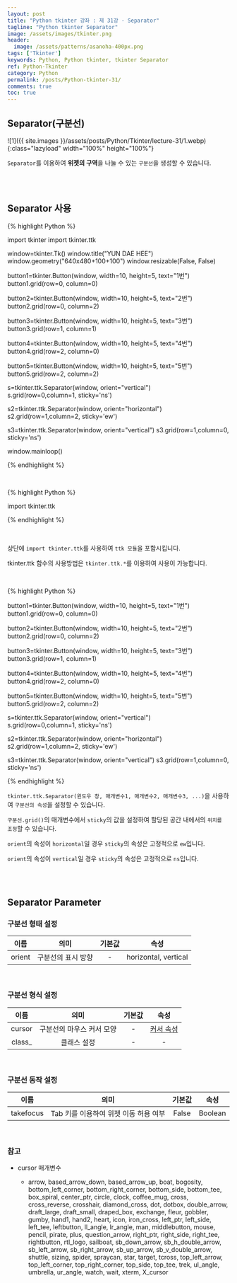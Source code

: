 ```yaml
---
layout: post
title: "Python tkinter 강좌 : 제 31강 - Separator"
tagline: "Python tkinter Separator"
image: /assets/images/tkinter.png
header:
  image: /assets/patterns/asanoha-400px.png
tags: ['Tkinter']
keywords: Python, Python tkinter, tkinter Separator
ref: Python-Tkinter
category: Python
permalink: /posts/Python-tkinter-31/
comments: true
toc: true
---
```


## Separator(구분선)

![1]({{ site.images }}/assets/posts/Python/Tkinter/lecture-31/1.webp){:class="lazyload" width="100%" height="100%"}

`Separator`를 이용하여 **위젯의 구역**을 나눌 수 있는 `구분선`을 생성할 수 있습니다.

<br>
<br>

## Separator 사용

{% highlight Python %}

import tkinter
import tkinter.ttk

window=tkinter.Tk()
window.title("YUN DAE HEE")
window.geometry("640x480+100+100")
window.resizable(False, False)

button1=tkinter.Button(window, width=10, height=5, text="1번")
button1.grid(row=0, column=0)

button2=tkinter.Button(window, width=10, height=5, text="2번")
button2.grid(row=0, column=2)

button3=tkinter.Button(window, width=10, height=5, text="3번")	
button3.grid(row=1, column=1)
		
button4=tkinter.Button(window, width=10, height=5, text="4번")
button4.grid(row=2, column=0)
		
button5=tkinter.Button(window, width=10, height=5, text="5번")
button5.grid(row=2, column=2)

s=tkinter.ttk.Separator(window, orient="vertical")	
s.grid(row=0,column=1, sticky='ns')

s2=tkinter.ttk.Separator(window, orient="horizontal")	
s2.grid(row=1,column=2, sticky='ew')

s3=tkinter.ttk.Separator(window, orient="vertical")
s3.grid(row=1,column=0, sticky='ns')

window.mainloop()

{% endhighlight %}

<br>

{% highlight Python %}

import tkinter.ttk

{% endhighlight %}

<br>

상단에 `import tkinter.ttk`를 사용하여 `ttk 모듈`을 포함시킵니다.

tkinter.ttk 함수의 사용방법은 `tkinter.ttk.*`를 이용하여 사용이 가능합니다.

<br>

{% highlight Python %}

button1=tkinter.Button(window, width=10, height=5, text="1번")
button1.grid(row=0, column=0)

button2=tkinter.Button(window, width=10, height=5, text="2번")
button2.grid(row=0, column=2)

button3=tkinter.Button(window, width=10, height=5, text="3번")	
button3.grid(row=1, column=1)
		
button4=tkinter.Button(window, width=10, height=5, text="4번")
button4.grid(row=2, column=0)
		
button5=tkinter.Button(window, width=10, height=5, text="5번")
button5.grid(row=2, column=2)

s=tkinter.ttk.Separator(window, orient="vertical")	
s.grid(row=0,column=1, sticky='ns')

s2=tkinter.ttk.Separator(window, orient="horizontal")	
s2.grid(row=1,column=2, sticky='ew')

s3=tkinter.ttk.Separator(window, orient="vertical")
s3.grid(row=1,column=0, sticky='ns')

{% endhighlight %}

`tkinter.ttk.Separator(윈도우 창, 매개변수1, 매개변수2, 매개변수3, ...)`을 사용하여 `구분선의 속성`을 설정할 수 있습니다.

`구분선.grid()`의 매개변수에서 `sticky`의 값을 설정하여 할당된 공간 내에서의 `위치를 조정`할 수 있습니다.

`orient`의 속성이 `horizontal`일 경우 `sticky`의 속성은 고정적으로 `ew`입니다.

`orient`의 속성이 `vertical`일 경우 `sticky`의 속성은 고정적으로 `ns`입니다.

<br>
<br>

## Separator Parameter

### 구분선 형태 설정

|   이름   |                           의미                          |     기본값    |               속성                    |
|:--------:|:-------------------------------------------------------:|:-------------:|:-------------:|
|  orient |      구분선의 표시 방향   |       -     |    horizontal, vertical |

<br>

### 구분선 형식 설정

|   이름   |                           의미                          |     기본값    |               속성                    |
|:--------:|:-------------------------------------------------------:|:-------------:|:-------------:|
|  cursor  |      구분선의 마우스 커서 모양                 |       -       |          [커서 속성](#reference-1)             |
|  class_  |      클래스 설정                 |       -       |      -    |  

<br>

### 구분선 동작 설정

|         이름        |              의미              |         기본값        | 속성 |
|:-------------------:|:------------------------------:|:-----------------:|:----:|
|    takefocus |    Tab 키를 이용하여 위젯 이동 허용 여부  | False |  Boolean |

<br>

<a id="reference-1"></a>

### 참고

* cursor 매개변수

    - arrow, based_arrow_down, based_arrow_up, boat, bogosity, bottom_left_corner, bottom_right_corner, bottom_side, bottom_tee, box_spiral, center_ptr, circle, clock, coffee_mug, cross, cross_reverse, crosshair, diamond_cross, dot, dotbox, double_arrow, draft_large, draft_small, draped_box, exchange, fleur, gobbler, gumby, hand1, hand2, heart, icon, iron_cross, left_ptr, left_side, left_tee, leftbutton, ll_angle, lr_angle, man, middlebutton, mouse, pencil, pirate, plus, question_arrow, right_ptr, right_side, right_tee, rightbutton, rtl_logo, sailboat, sb_down_arrow, sb_h_double_arrow, sb_left_arrow, sb_right_arrow, sb_up_arrow, sb_v_double_arrow, shuttle, sizing, spider, spraycan, star, target, tcross, top_left_arrow, top_left_corner, top_right_corner, top_side, top_tee, trek, ul_angle, umbrella, ur_angle, watch, wait, xterm, X_cursor
